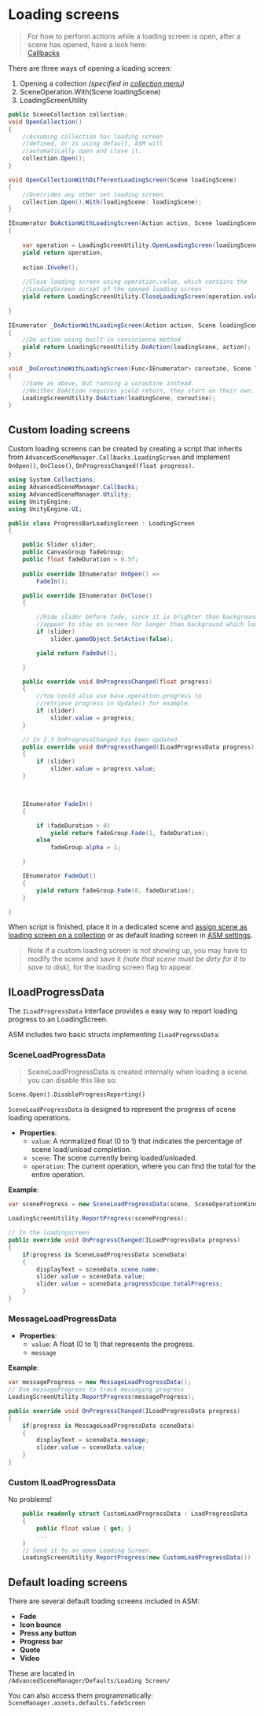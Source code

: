 # Loading screens

> For how to perform actions while a loading screen is open, after a scene has opened, have a look here:\
> [Callbacks](Callbacks.md)

There are three ways of opening a loading screen:

1. Opening a collection *(specified in [collection menu](Scene%20manager%20window.md#collection-popup))*
2. SceneOperation.With(Scene loadingScene)
3. LoadingScreenUtility

```csharp
public SceneCollection collection;
void OpenCollection()
{
	//Assuming collection has loading screen
	//defined, or is using default, ASM will
	//automatically open and close it.
	collection.Open();
}

void OpenCollectionWithDifferentLoadingScreen(Scene loadingScene)
{
	//Overrides any other set loading screen.
	collection.Open().With(loadingScene: loadingScene);
}

IEnumerator DoActionWithLoadingScreen(Action action, Scene loadingScene)
{
	
	var operation = LoadingScreenUtility.OpenLoadingScreen(loadingScene);
	yield return operation;
	
	action.Invoke();
	
	//Close loading screen using operation.value, which contains the
	//LoadingScreen script of the opened loading screen
	yield return LoadingScreenUtility.CloseLoadingScreen(operation.value); 
	
}

IEnumerator _DoActionWithLoadingScreen(Action action, Scene loadingScene)
{
	//Do action using built-in convinience method
	yield return LoadingScreenUtility.DoAction(loadingScene, action);
}

void _DoCoroutineWithLoadingScreen(Func<IEnumerator> coroutine, Scene loadingScene)
{
	//Same as above, but running a coroutine instead.
	//Neither DoAction requires yield return, they start on their own.
	LoadingScreenUtility.DoAction(loadingScene, coroutine);
}
```

## Custom loading screens

Custom loading screens can be created by creating a script that inherits from `AdvancedSceneManager.Callbacks.LoadingScreen` and implement `OnOpen()`, `OnClose()`, `OnProgressChanged(float progress)`.

```csharp
using System.Collections;
using AdvancedSceneManager.Callbacks;
using AdvancedSceneManager.Utility;
using UnityEngine;
using UnityEngine.UI;

public class ProgressBarLoadingScreen : LoadingScreen
{

    public Slider slider;
    public CanvasGroup fadeGroup;
    public float fadeDuration = 0.5f;
    
    public override IEnumerator OnOpen() =>
        FadeIn();

    public override IEnumerator OnClose()
    {

        //Hide slider before fade, since it is brighter than background and will 
        //appear to stay on screen for longer than background which looks bad
        if (slider)
            slider.gameObject.SetActive(false);

        yield return FadeOut();

    }

    public override void OnProgressChanged(float progress)
    {
        //You could also use base.operation.progress to
        //retrieve progress in Update() for example.
        if (slider)
            slider.value = progress;
    }

    // In 2.3 OnProgressChanged has been updated.
    public override void OnProgressChanged(ILoadProgressData progress)
    {
        if (slider)
            slider.value = progress.value;
    }



    IEnumerator FadeIn()
    {

        if (fadeDuration > 0)
            yield return fadeGroup.Fade(1, fadeDuration);
        else
            fadeGroup.alpha = 1;

    }

    IEnumerator FadeOut()
    {
        yield return fadeGroup.Fade(0, fadeDuration);
    }

}
```

When script is finished, place it in a dedicated scene and [assign scene as loading screen on a collection](Scene%20manager%20window.md#collection-popup) or as default loading screen in [ASM settings](Scene%20manager%20window.md#startup-page).

> Note if a custom loading screen is not showing up, you may have to modify the scene and save it *(note that scene must be dirty for it to save to disk)*, for the loading screen flag to appear.

## ILoadProgressData

The `ILoadProgressData` interface provides a easy way to report loading progress to an LoadingScreen.

ASM includes two basic structs implementing `ILoadProgressData`:

### SceneLoadProgressData

> SceneLoadProgressData is created internally when loading a scene.
you can disable this like so: 
```
Scene.Open().DisableProgressReporting()
```

`SceneLoadProgressData` is designed to represent the progress of scene loading operations.

- **Properties**:
  - `value`: A normalized float (0 to 1) that indicates the percentage of scene load/unload completion.
  - `scene`: The scene currently being loaded/unloaded.
  - `operation`: The current operation, where you can find the total for the entire operation. 

**Example**:
```csharp
var sceneProgress = new SceneLoadProgressData(scene, SceneOperationKind.Load, progress);

LoadingScreenUtility.ReportProgress(sceneProgress);

// In the loadingscreen
public override void OnProgressChanged(ILoadProgressData progress)
{
    if(progress is SceneLoadProgressData sceneData)
    {
        displayText = sceneData.scene.name;
        slider.value = sceneData.value;
        slider.value = sceneData.progressScope.totalProgress;
    }
}
```

### MessageLoadProgressData

- **Properties**:
  - `value`: A float (0 to 1) that represents the progress.
  - `message`

**Example**:
```csharp
var messageProgress = new MessageLoadProgressData();
// Use messageProgress to track messaging progress
LoadingScreenUtility.ReportProgress(messageProgress);

public override void OnProgressChanged(ILoadProgressData progress)
{
    if(progress is MessageLoadProgressData sceneData)
    {
        displayText = sceneData.message;
        slider.value = sceneData.value;
    }
}
```

### Custom ILoadProgressData
No problems!

```csharp
    public readonly struct CustomLoadProgressData : LoadProgressData 
    {
        public float value { get; }
        ...
    }
    // Send it to an open Loading Screen.
    LoadingScreenUtility.ReportProgress(new CustomLoadProgressData())
```


## Default loading screens

There are several default loading screens included in ASM:
* **Fade**
* **Icon bounce**
* **Press any button**
* **Progress bar**
* **Quote**
* **Video**

These are located in\
`/AdvancedSceneManager/Defaults/Loading Screen/`

You can also access them programmatically:\
`SceneManager.assets.defaults.fadeScreen`
